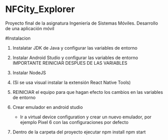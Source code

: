 # NFCity_Explorer
 Proyecto final de la asignatura Ingeniería de Sistemas Móviles. Desarrollo de una aplicación móvil
 
#Instalacion

1. Instalatar JDK de Java y configurar las variables de entorno 

2. Instalar Android Studio y configurar las variables de entorno IMPORTANTE REINICIAR DESPUES DE LAS VARIABLES

3. Instalar NodeJS

4. (Si se usa visual instalar la extensión React Native Tools)

6. REINICIAR el equipo para que hagan efecto los cambios en las variables de entorno

7. Crear emulador en android studio

	- Ir a virtual device configuration y crear un nuevo emulador, por ejemplo Pixel 6 con las configuraciones por defecto
	
8. Dentro de la carpeta del proyecto ejecutar
	npm install
	npm start
	